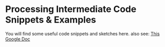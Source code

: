 # Processing Intermediate Code Snippets & Examples
You will find some useful code snippets and sketches here.
also see: <a href="https://docs.google.com/document/d/1rYBdLMYZvqQ6UciS7Psfs3xxYyZo-BJD8Y27fjN9hKs/edit?usp=sharing">This Google Doc</a>

